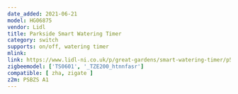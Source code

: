 ```yaml
---
date_added: 2021-06-21
model: HG06875
vendor: Lidl 
title: Parkside Smart Watering Timer
category: switch
supports: on/off, watering timer
mlink: 
link: https://www.lidl-ni.co.uk/p/great-gardens/smart-watering-timer/p55336
zigbeemodel: ['TS0601', '_TZE200_htnnfasr']
compatible: [ zha, zigate ]
z2m: PSBZS A1
---
```




